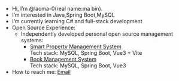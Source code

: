 - Hi, I’m @laoma-0(real name:ma bin).
- I’m interested in Java,Spring Boot,MySQL
- I’m currently learning C# and full-stack development
- Open Source Experience:
  - Independently developed personal open source management systems:
    - [Smart Property Management System](https://github.com/laoma-0/property-management-GB)  
      Tech stack: MySQL, Spring Boot, Vue3 + Vite
    - [Book Management System](https://github.com/laoma-0/library)  
      Tech stack: MySQL, Spring Boot, Vue3
- How to reach me: [Email](mailto:2916336046@qq.com)


<!---
laoma-0/laoma-0 is a ✨ special ✨ repository because its `README.md` (this file) appears on your GitHub profile.
You can click the Preview link to take a look at your changes.
--->
